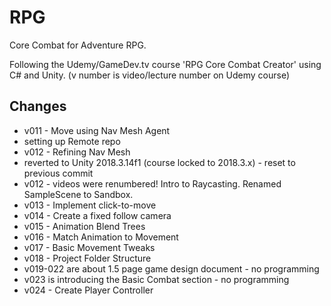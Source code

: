 # RPG

Core Combat for Adventure RPG.

Following the Udemy/GameDev.tv course 'RPG Core Combat Creator' using C# and Unity. (v number is video/lecture number on Udemy course)
## Changes
* v011 - Move using Nav Mesh Agent
* setting up Remote repo
* v012 - Refining Nav Mesh
* reverted to Unity 2018.3.14f1 (course locked to 2018.3.x) - reset to previous commit
* v012 - videos were renumbered! Intro to Raycasting. Renamed SampleScene to Sandbox.
* v013 - Implement click-to-move
* v014 - Create a fixed follow camera
* v015 - Animation Blend Trees
* v016 - Match Animation to Movement
* v017 - Basic Movement Tweaks
* v018 - Project Folder Structure
* v019-022 are about 1.5 page game design document - no programming
* v023 is introducing the Basic Combat section - no programming
* v024 - Create Player Controller